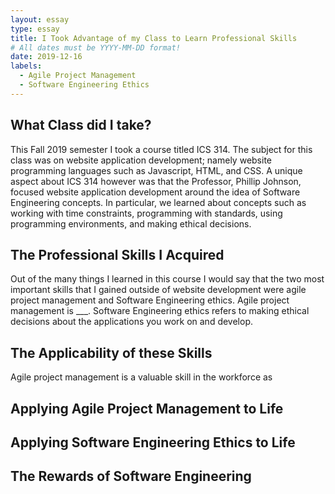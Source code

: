 ```yaml
---
layout: essay
type: essay
title: I Took Advantage of my Class to Learn Professional Skills 
# All dates must be YYYY-MM-DD format!
date: 2019-12-16
labels:
  - Agile Project Management
  - Software Engineering Ethics
---
```


## What Class did I take?
This Fall 2019 semester I took a course titled ICS 314. The subject for this class was on website application development; namely website programming languages such as Javascript, HTML, and CSS. A unique aspect about ICS 314 however was that the Professor, Phillip Johnson, focused website application development around the idea of Software Engineering concepts. In particular, we learned about concepts such as working with time constraints, programming with standards, using programming environments, and making ethical decisions.   

## The Professional Skills I Acquired
Out of the many things I learned in this course I would say that the two most important skills that I gained outside of website development were agile project management and Software Engineering ethics. Agile project management is ___. Software Engineering ethics refers to making ethical decisions about the applications you work on and develop.

## The Applicability of these Skills
Agile project management is a valuable skill in the workforce as 

## Applying Agile Project Management to Life 

## Applying Software Engineering Ethics to Life

## The Rewards of Software Engineering
 